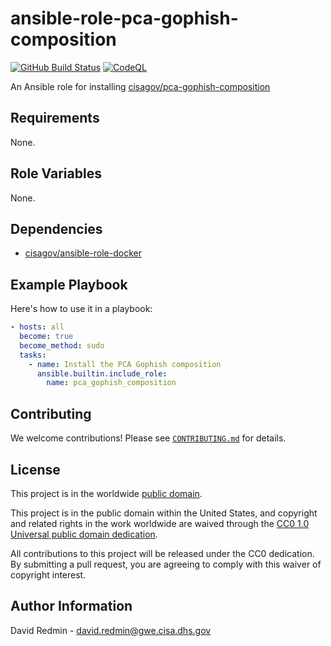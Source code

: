 # ansible-role-pca-gophish-composition #

[![GitHub Build Status](https://github.com/cisagov/ansible-role-pca-gophish-composition/workflows/build/badge.svg)](https://github.com/cisagov/ansible-role-pca-gophish-composition/actions)
[![CodeQL](https://github.com/cisagov/ansible-role-pca-gophish-composition/workflows/CodeQL/badge.svg)](https://github.com/cisagov/ansible-role-pca-gophish-composition/actions/workflows/codeql-analysis.yml)

An Ansible role for installing [cisagov/pca-gophish-composition](https://github.com/cisagov/pca-gophish-composition)

## Requirements ##

None.

## Role Variables ##

None.

<!--
| Variable | Description | Default | Required |
|----------|-------------|---------|----------|
| optional_variable | Describe its purpose. | `default_value` | No |
| required_variable | Describe its purpose. | n/a | Yes |
-->

## Dependencies ##

- [cisagov/ansible-role-docker](https://github.com/cisagov/ansible-role-docker)

## Example Playbook ##

Here's how to use it in a playbook:

```yaml
- hosts: all
  become: true
  become_method: sudo
  tasks:
    - name: Install the PCA Gophish composition
      ansible.builtin.include_role:
        name: pca_gophish_composition
```

## Contributing ##

We welcome contributions!  Please see [`CONTRIBUTING.md`](CONTRIBUTING.md) for
details.

## License ##

This project is in the worldwide [public domain](LICENSE).

This project is in the public domain within the United States, and
copyright and related rights in the work worldwide are waived through
the [CC0 1.0 Universal public domain
dedication](https://creativecommons.org/publicdomain/zero/1.0/).

All contributions to this project will be released under the CC0
dedication. By submitting a pull request, you are agreeing to comply
with this waiver of copyright interest.

## Author Information ##

David Redmin - <david.redmin@gwe.cisa.dhs.gov>
